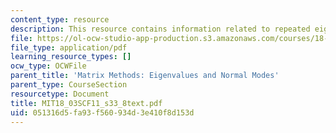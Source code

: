 ```yaml
---
content_type: resource
description: This resource contains information related to repeated eigen values.
file: https://ol-ocw-studio-app-production.s3.amazonaws.com/courses/18-03sc-differential-equations-fall-2011/051316d5fa93f560934d3e410f8d153d_MIT18_03SCF11_s33_8text.pdf
file_type: application/pdf
learning_resource_types: []
ocw_type: OCWFile
parent_title: 'Matrix Methods: Eigenvalues and Normal Modes'
parent_type: CourseSection
resourcetype: Document
title: MIT18_03SCF11_s33_8text.pdf
uid: 051316d5-fa93-f560-934d-3e410f8d153d
---
```

